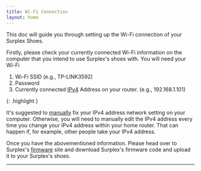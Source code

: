 ```yaml
---
title: Wi-Fi Connection
layout: home
---
```


This doc will guide you through setting up the Wi-Fi connection of your Surplex Shoes. 

Firstly, please check your currently connected Wi-Fi information on the computer that you intend to use Surplex's shoes with. You will need your Wi-Fi
1. Wi-Fi SSID (e.g., TP-LINK3592)
2. Password
3. Currently connected [IPv4] Address on your router. (e.g., 192.168.1.101)


{: .highlight }
<!-- A paragraph -->
It's suggested to [manually] fix your IPv4 address network setting on your computer. Otherwise, you will need to manually edit the IPv4 address every time you change your IPv4 address within your home router. That can happen if, for example, other people take your IPv4 address. 


Once you have the abovementioned information. Please head over to Surplex's [firmware] site and download Surplex's firmware code and upload it to your Surplex's shoes.

----

[IPv4]: https://support.microsoft.com/en-us/windows/find-your-ip-address-in-windows-f21a9bbc-c582-55cd-35e0-73431160a1b9#Category=Windows_10
[manually]: https://www.tp-link.com/us/support/faq/919/
[firmware]: ../firmware.html